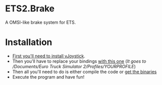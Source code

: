 # ETS2.Brake
A OMSI-like brake system for ETS.

# Installation
* [First you'll need to install vJoystick](http://vjoystick.sourceforge.net/site/index.php/download-a-install/download).
* Then you'll have to replace your bindings [with this one](https://github.com/redbaty/ETS2.Brake/blob/master/controls.sii) (_It goes to /Documents/Euro Truck Simulator 2/Profiles/YOURPROFILE_)
* Then all you'll need to do is either compile the code or [get the binaries](https://github.com/redbaty/ETS2.Brake/releases/latest)
* Execute the program and have fun!
